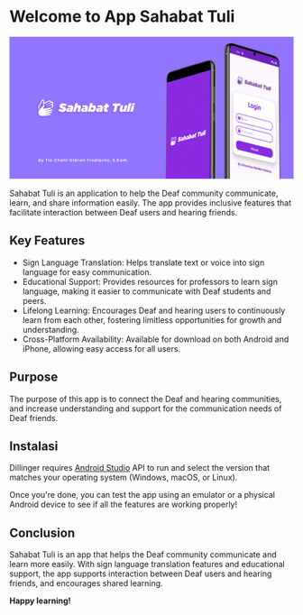 # Welcome to App Sahabat Tuli

![image alt](https://github.com/tiochalilgibranfindianto/App-Sahabat-Tuli/blob/e8909ec89871f3006aded363b3f9f76924edb95d/BG.jpg)

Sahabat Tuli is an application to help the Deaf community communicate, learn, and share information easily. The app provides inclusive features that facilitate interaction between Deaf users and hearing friends.

## Key Features
- Sign Language Translation: Helps translate text or voice into sign language for easy communication.
- Educational Support: Provides resources for professors to learn sign language, making it easier to communicate with Deaf students and peers.
- Lifelong Learning: Encourages Deaf and hearing users to continuously learn from each other, fostering limitless opportunities for growth and understanding.
- Cross-Platform Availability: Available for download on both Android and iPhone, allowing easy access for all users.

## Purpose
The purpose of this app is to connect the Deaf and hearing communities, and increase understanding and support for the communication needs of Deaf friends.

## Instalasi
Dillinger requires [Android Studio](https://developer.android.com/studio?hl=id) API to run and select the version that matches your operating system (Windows, macOS, or Linux).

Once you're done, you can test the app using an emulator or a physical Android device to see if all the features are working properly!

## Conclusion
Sahabat Tuli is an app that helps the Deaf community communicate and learn more easily. With sign language translation features and educational support, the app supports interaction between Deaf users and hearing friends, and encourages shared learning.

**Happy learning!**
